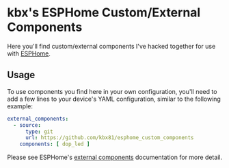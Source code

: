 # kbx's ESPHome Custom/External Components

Here you'll find custom/external components I've hacked together for use with [ESPHome](https://esphome.io).

## Usage

To use components you find here in your own configuration, you'll need to add a few lines to your device's YAML configuration, similar to the following example:

```yaml
external_components:
  - source:
      type: git
      url: https://github.com/kbx81/esphome_custom_components
    components: [ dop_led ]
```

Please see ESPHome's [external components](https://esphome.io/components/external_components.html) documentation for more detail.
